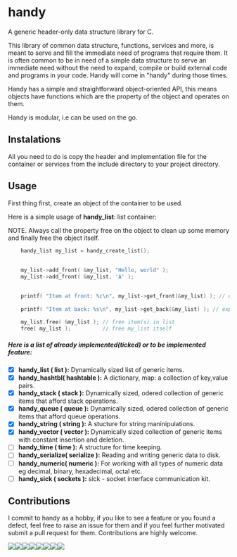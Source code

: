 # handy

A generic header-only data structure library for C.

This library of common data structure, functions, services and more, is meant to serve and fill the immediate need of programs that require them. It is often common to be in need of a simple data structure to serve an immediate need without the need to expand, compile or build external code and programs in your code. Handy will come in "handy" during those times.

Handy has a simple and straightforward object-oriented API, this means objects have functions which are the property of the object and operates on them.

Handy is modular, i.e can be used on the go.

## Instalations

All you need to do is copy the header and implementation file for the container or services from the include directory to your project directory.

## Usage

First thing first, create an object of the container to be used.

Here is a simple usage of **handy_list**: list container:


NOTE. Always call the property free on the object to clean up some memory and finally free the object itself.

```C
    handy_list my_list = handy_create_list(); 
    
    
    my_list->add_front( &my_list, "Hello, world" );
    my_list->add_front( &my_list, 'A' );        
   

    printf( "Item at front: %c\n", my_list->get_front(&my_list) ); // expect a char, prints 'A' 
    
    printf( "Item at back: %s\n", my_list->get_back(&my_list) ); // expect char *, prints "Hello, world"
    
    my_list.free( &my_list ); // free item(s) in list
    free( my_list );          // free my_list itself

```

##### Here is a list of already implemented(ticked) or to be implemented feature:


- [x] **handy_list   ( list ):** Dynamically sized list of generic items.
- [x] **handy_hashtbl( hashtable ):** A dictionary, map: a collection of key,value pairs.
- [x] **handy_stack  ( stack ):** Dynamically sized, odered collection of generic items that afford stack operations.
- [x] **handy_queue  ( queue ):** Dynamically sized, odered collection of generic items that afford queue operations.
- [x] **handy_string ( string ):** A stucture for string maninipulations.
- [x] **handy_vector ( vector ):** Dynamically sized collection of generic items with constant insertion and  deletion.
- [ ] **handy_time   ( time ):** A structure for time keeping.
- [ ] **handy_serialize( serialize ):** Reading and writing generic data to disk.
- [ ] **handy_numeric( numeric ):** For working with all types of numeric data eg decimal, binary, hexadecimal, octal etc.
- [ ] **handy_sick   ( sockets ):** sick - socket interface communication kit.

## Contributions

I commit to handy as a hobby, if you like to see a feature or you found a defect, feel free to raise an issue for them and if you feel further motivated submit a pull request for them. Contributions are highly welcome.


[![](https://sourcerer.io/fame/ytobi/ytobi/handy/images/0)](https://sourcerer.io/fame/ytobi/ytobi/handy/links/0)[![](https://sourcerer.io/fame/ytobi/ytobi/handy/images/1)](https://sourcerer.io/fame/ytobi/ytobi/handy/links/1)[![](https://sourcerer.io/fame/ytobi/ytobi/handy/images/2)](https://sourcerer.io/fame/ytobi/ytobi/handy/links/2)[![](https://sourcerer.io/fame/ytobi/ytobi/handy/images/3)](https://sourcerer.io/fame/ytobi/ytobi/handy/links/3)[![](https://sourcerer.io/fame/ytobi/ytobi/handy/images/4)](https://sourcerer.io/fame/ytobi/ytobi/handy/links/4)[![](https://sourcerer.io/fame/ytobi/ytobi/handy/images/5)](https://sourcerer.io/fame/ytobi/ytobi/handy/links/5)[![](https://sourcerer.io/fame/ytobi/ytobi/handy/images/6)](https://sourcerer.io/fame/ytobi/ytobi/handy/links/6)[![](https://sourcerer.io/fame/ytobi/ytobi/handy/images/7)](https://sourcerer.io/fame/ytobi/ytobi/handy/links/7)

